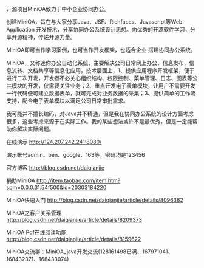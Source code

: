 开源项目MiniOA致力于中小企业协同办公。

创建MiniOA，旨在与大家分享Java、JSF、Richfaces、Javascript等Web Application 开发技术，分享协同办公系统设计思想。向优秀的开源软件学习，分享开源精神，传递开源力量。

MiniOA即可当作学习案例，也可当作开发框架，也适合企业 搭建协同办公系统。

MiniOA，又称迷你办公自动化系统，主要解决公司日常网上办公、信息发布、信息流转、文档共享等信息化应用。技术层面上，1、提供应用程序开发框架，便于进行二次开发，开发者不必关心组织结构、权限控制、菜单管理、日志、图表等公共模块的开发，仅需要关注业务；2、重点开发电子表单模块，让用户不需要开发一行代码便可建立数据表单，就可完成对业务数据的采集；3、提供简单的工作流支持，配合电子表单模块以满足公司日常审批需求。

我可能并不擅长编码，对Java并不精通，但是我在协同办公系统的设计方面考虑很多，这些考虑来源于在实际工作。我的某些想法或许不是最优秀，但是一定能帮助你解决实际问题。

在线演示 http://124.207.242.241:8080/ 

演示帐号admin、ben、google、163等，密码均是123456 

官方博客 http://blog.csdn.net/daiqianjie 

捐助MiniOA http://item.taobao.com/item.htm?spm=0.0.0.31.54f500&id=20303184220 

MiniOA快速入门 http://blog.csdn.net/daiqianjie/article/details/8096362 

MiniOA之客户关系管理 http://blog.csdn.net/daiqianjie/article/details/8209373 

MiniOA Pdf在线阅读功能 http://blog.csdn.net/daiqianjie/article/details/8159622

MiniOA交流群：MiniOA_java开发交流(128161498已满、167971041、168432371、168433074)

